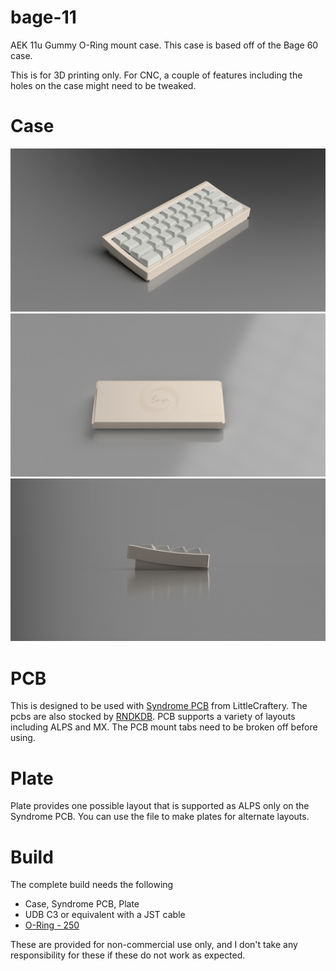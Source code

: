 # bage-11
AEK 11u Gummy O-Ring mount case. This case is based off of the Bage 60 case.

This is for 3D printing only. For CNC, a couple of features including the holes on the case might need to be tweaked.

# Case
![image](https://github.com/nachie/bage-11/blob/main/images/Top.png)
![image](https://github.com/nachie/bage-11/blob/main/images/Bottom.png)
![image](https://github.com/nachie/bage-11/blob/main/images/Side.png)

# PCB
This is designed to be used with [Syndrome PCB](https://littlecraftery.com/products/syndrome-pcb) from LittleCraftery. The pcbs are also stocked by [RNDKDB](https://rndkbd.com/products/extra-plates-and-syndrome-pcbs-for-detour-40). PCB supports a variety of layouts including ALPS and MX. The PCB mount tabs need to be broken off before using.


# Plate
Plate provides one possible layout that is supported as ALPS only on the Syndrome PCB. You can use the file to make plates for alternate layouts.

# Build
The complete build needs the following
- Case, Syndrome PCB, Plate
- UDB C3 or equivalent with a JST cable
- [O-Ring - 250](https://www.mcmaster.com/1173N489)

These are provided for non-commercial use only, and I don't take any responsibility for these if these do not work as expected.
